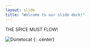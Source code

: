 ```yaml
---
layout: slide
title: "Welcome to our slide deck!"
---
```


THE SPICE MUST FLOW!

![Dunetocat](https://octodex.github.com/images/dunetocat.png)
{: .center}
